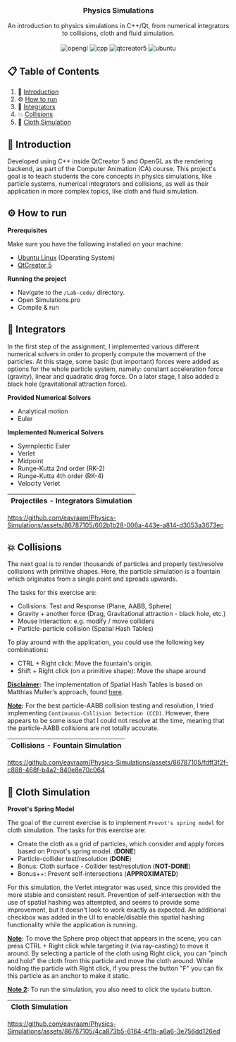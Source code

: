 <div align="center">

  <h3 align="center">Physics Simulations</h3>

  <div align="center">
    An introduction to physics simulations in C++/Qt, from numerical integrators to collisions, cloth and fluid simulation.
  </div>
  
  <br />

  <div>
    <img src="https://img.shields.io/badge/OpenGL-black?style=flat" alt="opengl" />
    <img src="https://img.shields.io/badge/C%2B%2B-blue?style=flat" alt="cpp" />
    <img src="https://img.shields.io/badge/QtCreator%205-green?style=flat" alt="qtcreator5" />
    <img src="https://img.shields.io/badge/Ubuntu-orange?style=flat" alt="ubuntu" />
  </div>
</div>



## 📋 <a name="table">Table of Contents</a>
1. 🤖 [Introduction](#introduction)
2. ⚙️  [How to run](#how-to-run)
3. 📐 [Integrators](#integrators)
4. 💥 [Collisions](#collisions)
5. 👗 [Cloth Simulation](#cloth) 


## <a name="introduction">🤖 Introduction</a>
Developed using C++ inside QtCreator 5 and OpenGL as the rendering backend, as part of the Computer Animation (CA) course. This project's goal is to teach students the core concepts in physics simulations, like particle systems, numerical integrators and collisions, as well as their application in more complex topics, like cloth and fluid simulation.


## <a name="how-to-run">⚙️ How to run</a>

**Prerequisites**

Make sure you have the following installed on your machine:
- [Ubuntu Linux](https://ubuntu.com/) (Operating System)
- [QtCreator 5](https://doc.qt.io/qt-5/gettingstarted.html)

**Running the project**
- Navigate to the `/Lab-code/` directory.
- Open Simulations.pro
- Compile & run


## <a name="integrators">📐 Integrators</a>

In the first step of the assignment, I implemented various different numerical solvers in order to properly compute the movement of the particles. At this stage, some basic (but important) forces were added as options for the whole particle system, namely: constant acceleration force (gravity), linear and quadratic drag force. On a later stage, I also added a black hole (gravitational attraction force).

**Provided Numerical Solvers**

- Analytical motion
- Euler

**Implemented Numerical Solvers**

- Symnplectic Euler
- Verlet
- Midpoint
- Runge-Kutta 2nd order (RK-2)
- Runge-Kutta 4th order (RK-4)
- Velocity Verlet

Projectiles - Integrators Simulation|
:-------------------------:|

https://github.com/eavraam/Physics-Simulations/assets/86787105/602b1b28-006a-443e-a814-d3053a3673ec


## <a name="collisions">💥 Collisions</a>

The next goal is to render thousands of particles and properly test/resolve collisions
with primitive shapes. Here, the particle simulation is a fountain which originates from a single point
and spreads upwards.

The tasks for this exercise are:

- Collisions: Test and Response (Plane, AABB, Sphere)
- Gravity + another force (Drag, Gravitational attraction - black hole, etc.)
- Mouse interaction: e.g. modify / move colliders
- Particle-particle collision (Spatial Hash Tables)

To play around with the application, you could use the following key combinations:

- CTRL + Right click: Move the fountain's origin.
- Shift + Right click (on a primitive shape): Move the shape around

**<ins>Disclaimer</ins>:** The implementation of Spatial Hash Tables is based on Matthias Muller's approach, found [here](https://matthias-research.github.io/pages/tenMinutePhysics/15-selfCollision.pdf).

**<ins>Note</ins>:** For the best particle-AABB collision testing and resolution, I tried implementing `Continuous-Collision Detection (CCD)`. However, there appears to be some issue that I could not resolve at the time, meaning that the particle-AABB collisions are not totally accurate.

Collisions - Fountain Simulation|
:-------------------------:|

https://github.com/eavraam/Physics-Simulations/assets/86787105/fdff3f2f-c888-468f-b4a2-840e8e70c064




## <a name="cloth">👗 Cloth Simulation</a>

**Provot's Spring Model**

The goal of the current exercise is to implement `Provot's spring model` for cloth simulation. The tasks for this exercise are:

- Create the cloth as a grid of particles, which consider and apply forces based on Provot's spring
model. (**DONE**)
- Particle-collider test/resolution (**DONE**)
- Bonus: Cloth surface - Collider test/resolution (**NOT-DONE**)
- Bonus++: Prevent self-intersections (**APPROXIMATED**)

For this simulation, the Verlet integrator was used, since this provided the more stable and consistent result. Prevention of self-intersection with the use of spatial hashing was attempted, and seems to
provide some improvement, but it doesn't look to work exactly as expected. An additional checkbox
was added in the UI to enable/disable this spatial hashing functionality while the application is
running.

**<ins>Note</ins>:** To move the Sphere prop object that appears in the scene, you can press CTRL + Right click
while targeting it (via ray-casting) to move it around. By selecting a particle of the cloth using
Right click, you can "pinch and hold" the cloth from this particle and move the cloth around. While
holding the particle with Right click, if you press the button "F" you can fix this particle as an anchor
to make it static.

**<ins>Note 2</ins>:** To run the simulation, you also need to click the `Update` button.

Cloth Simulation|
:-------------------------:|

https://github.com/eavraam/Physics-Simulations/assets/86787105/4ca873b5-6164-4f1b-a6a6-3e756dd126ed




